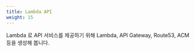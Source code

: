 ```yaml
---
title: Lambda API
weight: 15
---
```


Lambda 로 API 서비스를 제공하기 위해 Lambda, API Gateway, Route53, ACM 등을 생성해 봅니다.
